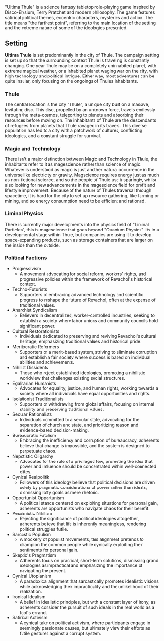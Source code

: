 "Ultima Thule" is a science fantasy tabletop role-playing game inspired by Disco-Elysium, Terry Pratchet and modern philosophy. The game features satirical political themes, eccentric characters, mysteries and action. The title means "the farthest point", referring to the main location of the setting and the extreme nature of some of the ideologies presented.

## Setting
**Ultima Thule** is set predominantly in the city of Thule. The campaign setting is set up so that the surrounding context Thule is traveling is constantly changing. One year Thule may be on a completely uninhabited planet, with extreme magical weather, or a inhabited planet waging war on the city, with high technology and political intrigue. Either way, most adventures can be quite insular, only focusing on the ongoings of Thules inhabitants.
### Thule
The central location is the city "Thule", a unique city built on a massive, levitating disc. This disc, propelled by an unknown force, travels endlessly through the meta-cosmos, teleporting to planets and absorbing their resources before moving on. The inhabitants of Thule are the descendants of refugees from planets that Thule ravaged in its travels. This diverse population has led to a city with a patchwork of cultures, conflicting ideologies, and a constant struggle for survival.

### Magic and Technology
There isn't a major distinction between Magic and Technology in Thule, the inhabitants refer to it as magescience rather than science of magic. Whatever is understood as magic is just another natural occurrence in the universe like electricity or gravity. Magscience requires energy just as much as non-fictional science, and so the people of Thule use it sparingly, whilst also looking for new advancements in the magescience field for profit and lifestyle improvement.
Because of the nature of Thules traversal through spacetime, it is hard for the city to set up resource gathering, like farming or mining, and so energy consumption need to be efficient and rationed.
### Liminal Physics
There is currently major developments into the physics field of "Liminal Particles", this is magescience that goes beyond "Quantum Physics". Its in a developmental stage within Thule, but companies are using it to develop space-expanding products, such as storage containers that are larger on the inside than the outside.


### Political Factions

- Progressivism
	- A movement advocating for social reform, workers' rights, and progressive policies within the framework of Revachol's historical context.
- Techno-Futurists
	- Supporters of embracing advanced technology and scientific progress to reshape the future of Revachol, often at the expense of traditional values.
- Anarchist Syndicalism
	- Believers in decentralized, worker-controlled industries, seeking to establish a society where labor unions and community councils hold significant power.
- Cultural Restorationists
	- Individuals dedicated to preserving and reviving Revachol's cultural heritage, emphasizing traditional values and historical pride.
- Meritocratic Reformers
	- Supporters of a merit-based system, striving to eliminate corruption and establish a fair society where success is based on individual abilities and achievements.
- Nihilist Dissidents
	- Those who reject established ideologies, promoting a nihilistic worldview that challenges existing social structures.
- Egalitarian Humanists
	- Advocates for equality, justice, and human rights, working towards a society where all individuals have equal opportunities and rights.
- Isolationist Traditionalists
	- Supporters of withdrawing from global affairs, focusing on internal stability and preserving traditional values.
- Secular Rationalists
	- Individuals committed to a secular state, advocating for the separation of church and state, and prioritizing reason and evidence-based decision-making.
- Bureaucratic Fatalism
	- Embracing the inefficiency and corruption of bureaucracy, adherents believe that change is impossible, and the system is designed to perpetuate chaos.
- Nepotistic Oligarchy
	- Advocates for the rule of a privileged few, promoting the idea that power and influence should be concentrated within well-connected elites.
- Cynical Realpolitik
	- Followers of this ideology believe that political decisions are driven solely by pragmatic considerations of power rather than ideals, dismissing lofty goals as mere rhetoric.
- Opportunist Opportunism
	- A political stance centered on exploiting situations for personal gain, adherents are opportunists who navigate chaos for their benefit.
- Pessimistic Nihilism
	- Rejecting the significance of political ideologies altogether, adherents believe that life is inherently meaningless, rendering political struggles futile.
- Sarcastic Populism
	- A mockery of populist movements, this alignment pretends to champion the common people while cynically exploiting their sentiments for personal gain.
- Skeptic's Pragmatism
	- Adherents focus on practical, short-term solutions, dismissing grand ideologies as impractical and emphasizing the importance of navigating the present.
- Cynical Utopianism
	- A paradoxical alignment that sarcastically promotes idealistic visions while acknowledging their impracticality and the unlikelihood of their realization.
- Ironical Idealism
	- A belief in idealistic principles, but with a constant layer of irony, as adherents consider the pursuit of such ideals in the real world as a fool's errand.
- Satirical Activism
	- A cynical take on political activism, where participants engage in seemingly passionate causes, but ultimately view their efforts as futile gestures against a corrupt system.